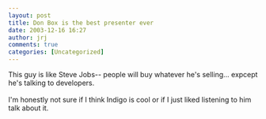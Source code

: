 ```yaml
---
layout: post
title: Don Box is the best presenter ever
date: 2003-12-16 16:27
author: jrj
comments: true
categories: [Uncategorized]
---
```

This guy is like Steve Jobs-- people will buy whatever he's selling... expcept he's talking to developers.
<br />
<br />I'm honestly not sure if I think Indigo is cool or if I just liked listening to him talk about it.

